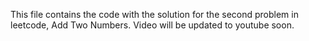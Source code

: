 This file contains the code with the solution for the second problem in leetcode, Add Two Numbers. Video will be updated to youtube soon.
